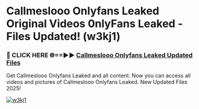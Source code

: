 # Callmeslooo Onlyfans Leaked Original Videos 0nlyFans Leaked - Files Updated! (w3kj1)

<h3>🔴 CLICK HERE 🌐==►► <a href="https://tinyurl.com/4seja8ks" rel="nofollow">Callmeslooo Onlyfans Leaked Updated Files</a></h3>

Get Callmeslooo Onlyfans Leaked and all content. Now you can access all videos and pictures of Callmeslooo Onlyfans Leaked. New Updated Files 2025!

[![w3kj1](https://i.imgur.com/EWjZXRe.gif)](https://tinyurl.com/4seja8ks)
